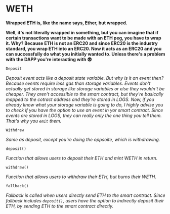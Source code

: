 # WETH

**Wrapped ETH is, like the name says, Ether, but wrapped.** 

**Well, it's not literally wrapped in something, but you can imagine that if certain transactions want to be made with an ETH peg, you have to wrap it. Why? Because ETH is not an ERC20 and since ERC20 is the industry standard, you wrap ETH into an ERC20. Now it acts as an ERC20 and you can successfully do what you initially wanted to. Unless there's a problem with the DAPP you're interacting with 😨**

```
Deposit
```
*Deposit event acts like a deposit state variable. But why is it an event then? Because events require less gas than storage variables. Events don't actually get stored in storage like storage variables or else they wouldn't be cheaper. They aren't accessible to the smart contract, but they're basically mapped to the cotract address and they're stored in LOGS. Now, if you already know what your storage variable is going to do, I highly advise you to check if you have the option to use an event in yor smart contract. Since events are stored in LOGS, they can really only the one thing you tell them. That's why you ```emit``` them.*

```
Withdraw
```
*Same as deposit, except you're doing the oppsoite, which is withdrawing.*

```
deposit()
```
*Function that allows users to deposit their ETH and mint WETH in return.*

```
withdraw()
```
*Function that allows users to withdraw their ETH, but burns their WETH.*

```
fallback()
```
*Fallback is called when users directly send ETH to the smart contract. Since fallback includes ```deposit()```, users have the option to indirectly deposit their ETH, by sending ETH to the smart contract directly.*
